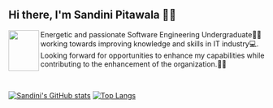 ## Hi there, I'm Sandini Pitawala 👩‍💻

<img align="left" src="https://user-images.githubusercontent.com/67331586/136987248-85232b8f-0403-4c0a-bba7-4cff20a6275a.jpg" width="60" height="80"/>  

Energetic and passionate Software Engineering Undergraduate👩‍🎓 working towards improving knowledge and skills in IT industry💻. 
Looking forward for opportunities to enhance my capabilities while contributing to the enhancement of the organization.🙇‍♀️ 

<br>

[![Sandini's GitHub stats](https://github-readme-stats.vercel.app/api?username=Sandinipitawala)](https://github.com/Sandinipitawala/github-readme-stats)
[![Top Langs](https://github-readme-stats.vercel.app/api/top-langs/?username=Sandinipitawala&layout=compact)](https://github.com/Sandinipitawala/github-readme-stats)



